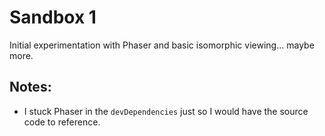 # Sandbox 1

Initial experimentation with Phaser and basic isomorphic viewing... maybe more.


## Notes:
* I stuck Phaser in the `devDependencies` just so I would have the source code to reference.
